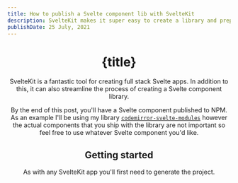 ```yaml
---
title: How to publish a Svelte component lib with SvelteKit
description: SvelteKit makes it super easy to create a library and prepare it for publishing to NPM.  
publishDate: 25 July, 2021
---
```


<script>
  import Header from '../../components/Header.svelte';

  import CodeBlock from '../../components/CodeBlock.svelte';

  let testCode = `

<div className="card-wrapper">
  <div className="header">
    <h1>Card Heading</h1>
    <img src="chevron.svg" />
  </div>
  <p>Description</p>
  <div className="metadata">
    <div className="author">
      <img src="avatar-image.svg"/>
      <p>Joanna Smith</p>
    </div>
    <time>3:10pm</time>
  </div>
</div>
  `
</script>

<Header title={title}/>

# {title}

SvelteKit is a fantastic tool for creating full stack Svelte apps.  In addition to this, it can also streamline the process of creating a Svelte component library.

By the end of this post, you'll have a Svelte component published to NPM.  As an example I'll be using my library [`codemirror-svelte-modules`](https://www.npmjs.com/package/codemirror-svelte-modules) however the actual components that you ship with the library are not important so feel free to use whatever Svelte component you'd like.

## Getting started

As with any SvelteKit app you'll first need to generate the project.

<CodeBlock code="npm init svelte@latest" language="bash" />
